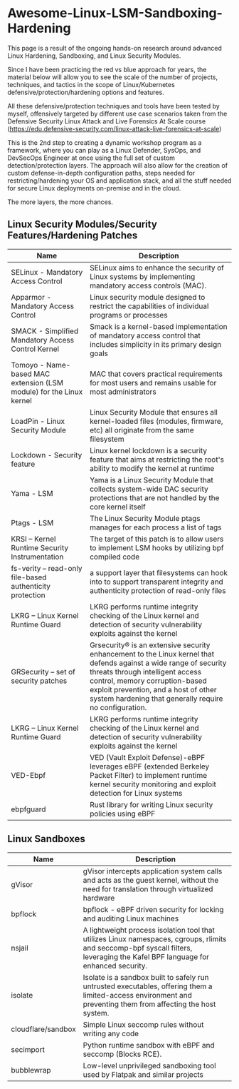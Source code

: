 # Awesome-Linux-LSM-Sandboxing-Hardening
This page is a result of the ongoing hands-on research around advanced Linux Hardening, Sandboxing, and Linux Security Modules.

Since I have been practicing the red vs blue approach for years, the material below will allow you to see the scale of the number of projects, techniques, and tactics in the scope of Linux/Kubernetes defensive/protection/hardening options and features.

All these defensive/protection techniques and tools have been tested by myself, offensively targeted by different use case scenarios taken from the Defensive Security Linux Attack and Live Forensics At Scale course (https://edu.defensive-security.com/linux-attack-live-forensics-at-scale)

This is the 2nd step to creating a dynamic workshop program as a framework, where you can play as a Linux Defender, SysOps, and DevSecOps Engineer at once using the full set of custom detection/protection layers. The approach will also allow for the creation of custom defense-in-depth configuration paths, steps needed for restricting/hardening your OS and application stack, and all the stuff needed for secure Linux deployments on-premise and in the cloud.

The more layers, the more chances.


## Linux Security Modules/Security Features/Hardening Patches

| Name                                                              | Description                                                                                                                           |
|-------------------------------------------------------------------|--------------------------------------------------------------------------------------------------------------------------------------------|
| SELinux - Mandatory Access Control   | SELinux aims to enhance the security of Linux systems by implementing mandatory access controls (MAC).                                                                |
| Apparmor - Mandatory Access Control       | Linux security module designed to restrict the capabilities of individual programs or processes                                                                   |                 
| SMACK - Simplified Mandatory Access Control Kernel                | Smack is a kernel-based implementation of mandatory access control that includes simplicity in its primary design goals                   |
| Tomoyo - Name-based MAC extension (LSM module) for the Linux kernel                  | MAC that covers practical requirements for most users and remains usable for most administrators                         |
| LoadPin - Linux Security Module                  | Linux Security Module that ensures all kernel-loaded files (modules, firmware, etc) all originate from the same filesystem                         |
| Lockdown - Security feature                  | Linux kernel lockdown is a security feature that aims at restricting the root's ability to modify the kernel at runtime                         |
| Yama - LSM                  | Yama is a Linux Security Module that collects system-wide DAC security protections that are not handled by the core kernel itself                        |
| Ptags - LSM                  | The Linux Security Module ptags manages for each process a list of tags                        |
| KRSI – Kernel Runtime Security Instrumentation                  | The target of this patch is to allow users to implement LSM hooks by utilizing bpf compiled code                       |
| fs-verity – read-only file-based authenticity protection                  |  a support layer that filesystems can hook into to support transparent integrity and authenticity protection of read-only files     |
| LKRG – Linux Kernel Runtime Guard                  | LKRG performs runtime integrity checking of the Linux kernel and detection of security vulnerability exploits against the kernel     |
| GRSecurity – set of security patches                  | Grsecurity® is an extensive security enhancement to the Linux kernel that defends against a wide range of security threats through intelligent access control, memory corruption-based exploit prevention, and a host of other system hardening that generally require no configuration.     |
| LKRG – Linux Kernel Runtime Guard                  | LKRG performs runtime integrity checking of the Linux kernel and detection of security vulnerability exploits against the kernel     |
| VED-Ebpf                  | VED (Vault Exploit Defense)-eBPF leverages eBPF (extended Berkeley Packet Filter) to implement runtime kernel security monitoring and exploit detection for Linux systems    |
| ebpfguard                  | Rust library for writing Linux security policies using eBPF    |


 ## Linux Sandboxes
| Name                                                              | Description                                                                                                                           |
|-------------------------------------------------------------------|--------------------------------------------------------------------------------------------------------------------------------------------|
|  gVisor   | gVisor intercepts application system calls and acts as the guest kernel, without the need for translation through virtualized hardware                                                          |
|  bpflock   | bpflock - eBPF driven security for locking and auditing Linux machines                                                          |
|  nsjail   | A lightweight process isolation tool that utilizes Linux namespaces, cgroups, rlimits and seccomp-bpf syscall filters, leveraging the Kafel BPF language for enhanced security. |
|  isolate   | Isolate is a sandbox built to safely run untrusted executables, offering them a limited-access environment and preventing them from affecting the host system. |
|  cloudflare/sandbox   | Simple Linux seccomp rules without writing any code |
|  secimport   | Python runtime sandbox with eBPF and seccomp (Blocks RCE). | 
|  bubblewrap   | Low-level unprivileged sandboxing tool used by Flatpak and similar projects | 









